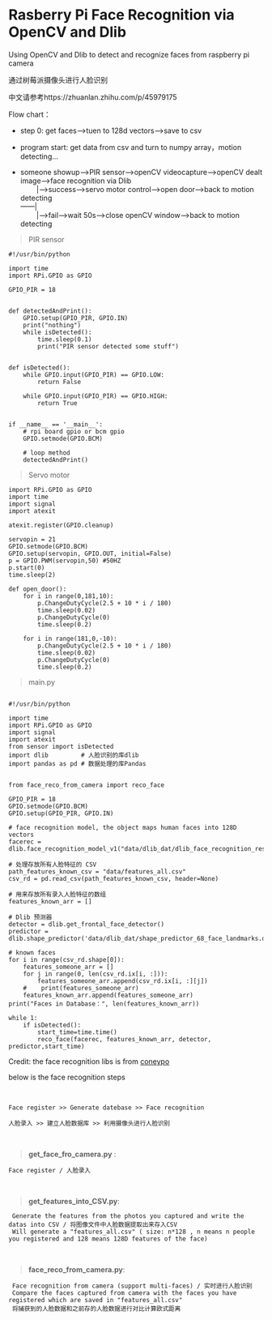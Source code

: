 # Rasberry Pi Face Recognition via OpenCV and Dlib

Using OpenCV and Dlib to detect and recognize faces from raspberry pi camera

通过树莓派摄像头进行人脸识别

中文请参考https://zhuanlan.zhihu.com/p/45979175

Flow chart：
  - step 0: get faces——>tuen to 128d vectors——>save to csv
  - program start: get data from csv and turn to numpy array，motion detecting...

  - someone showup——>PIR sensor——>openCV videocapture——>openCV dealt image——>face recognition via Dlib  
&nbsp; &nbsp; &nbsp; &nbsp; |——>success——>servo motor control——>open door——>back to motion detecting  
——|  
&nbsp; &nbsp; &nbsp; &nbsp; |——>fail——>wait 50s——>close openCV window——>back to motion detecting  

>PIR sensor

```
#!/usr/bin/python

import time
import RPi.GPIO as GPIO

GPIO_PIR = 18


def detectedAndPrint():
    GPIO.setup(GPIO_PIR, GPIO.IN)
    print("nothing")
    while isDetected():
        time.sleep(0.1)
        print("PIR sensor detected some stuff")


def isDetected():
    while GPIO.input(GPIO_PIR) == GPIO.LOW:
        return False

    while GPIO.input(GPIO_PIR) == GPIO.HIGH:
        return True


if __name__ == '__main__':
    # rpi board gpio or bcm gpio
    GPIO.setmode(GPIO.BCM)

    # loop method
    detectedAndPrint()

```

>Servo motor

```
import RPi.GPIO as GPIO  
import time  
import signal  
import atexit  

atexit.register(GPIO.cleanup)    

servopin = 21  
GPIO.setmode(GPIO.BCM)  
GPIO.setup(servopin, GPIO.OUT, initial=False)  
p = GPIO.PWM(servopin,50) #50HZ  
p.start(0)  
time.sleep(2)  

def open_door():
    for i in range(0,181,10):  
        p.ChangeDutyCycle(2.5 + 10 * i / 180) 
        time.sleep(0.02)
        p.ChangeDutyCycle(0)
        time.sleep(0.2)  

    for i in range(181,0,-10):  
        p.ChangeDutyCycle(2.5 + 10 * i / 180)  
        time.sleep(0.02)  
        p.ChangeDutyCycle(0)  
        time.sleep(0.2)
```


>main.py

```

#!/usr/bin/python

import time
import RPi.GPIO as GPIO
import signal  
import atexit
from sensor import isDetected
import dlib         # 人脸识别的库dlib
import pandas as pd # 数据处理的库Pandas


from face_reco_from_camera import reco_face

GPIO_PIR = 18
GPIO.setmode(GPIO.BCM)
GPIO.setup(GPIO_PIR, GPIO.IN)

# face recognition model, the object maps human faces into 128D vectors
facerec = dlib.face_recognition_model_v1("data/dlib_dat/dlib_face_recognition_resnet_model_v1.dat")

# 处理存放所有人脸特征的 CSV
path_features_known_csv = "data/features_all.csv"
csv_rd = pd.read_csv(path_features_known_csv, header=None)

# 用来存放所有录入人脸特征的数组
features_known_arr = []

# Dlib 预测器
detector = dlib.get_frontal_face_detector()
predictor = dlib.shape_predictor('data/dlib_dat/shape_predictor_68_face_landmarks.dat')

# known faces
for i in range(csv_rd.shape[0]):
    features_someone_arr = []
    for j in range(0, len(csv_rd.ix[i, :])):
        features_someone_arr.append(csv_rd.ix[i, :][j])
    #    print(features_someone_arr)
    features_known_arr.append(features_someone_arr)
print("Faces in Database：", len(features_known_arr))

while 1:
    if isDetected():
        start_time=time.time()
        reco_face(facerec, features_known_arr, detector, predictor,start_time)
```

Credit: the face recognition libs is from [coneypo](https://github.com/coneypo/Dlib_face_recognition_from_camera)

below is the face recognition steps

<br>
	
	Face register >> Generate datebase >> Face recognition

  	人脸录入 >> 建立人脸数据库 >> 利用摄像头进行人脸识别

<br>

>**get\_face\_fro\_camera.py** : 
	
	Face register / 人脸录入
<br>

>**get\_features\_into\_CSV.py**: 
	
	 Generate the features from the photos you captured and write the datas into CSV / 将图像文件中人脸数据提取出来存入CSV
 	 Will generate a "features_all.csv" ( size: n*128 , n means n people you registered and 128 means 128D features of the face)
<br>

>**face\_reco\_from\_camera.py**: 
	
	 Face recognition from camera (support multi-faces) / 实时进行人脸识别
  	 Compare the faces captured from camera with the faces you have registered which are saved in "features_all.csv"
  	 将捕获到的人脸数据和之前存的人脸数据进行对比计算欧式距离


